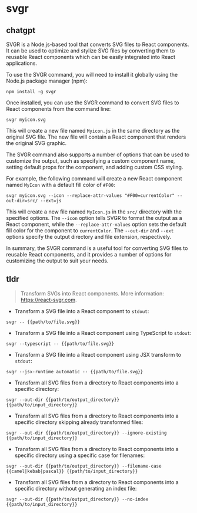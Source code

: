 # svgr 
## chatgpt 
SVGR is a Node.js-based tool that converts SVG files to React components. It can be used to optimize and stylize SVG files by converting them to reusable React components which can be easily integrated into React applications.

To use the SVGR command, you will need to install it globally using the Node.js package manager (npm):
```
npm install -g svgr
```
Once installed, you can use the SVGR command to convert SVG files to React components from the command line:
```
svgr myicon.svg
```
This will create a new file named `Myicon.js` in the same directory as the original SVG file. The new file will contain a React component that renders the original SVG graphic.

The SVGR command also supports a number of options that can be used to customize the output, such as specifying a custom component name, setting default props for the component, and adding custom CSS styling.

For example, the following command will create a new React component named `MyIcon` with a default fill color of `#F00`:
```
svgr myicon.svg --icon --replace-attr-values "#F00=currentColor" --out-dir=src/ --ext=js
```
This will create a new file named `MyIcon.js` in the `src/` directory with the specified options. The `--icon` option tells SVGR to format the output as a React component, while the `--replace-attr-values` option sets the default fill color for the component to `currentColor`. The `--out-dir` and `--ext` options specify the output directory and file extension, respectively.

In summary, the SVGR command is a useful tool for converting SVG files to reusable React components, and it provides a number of options for customizing the output to suit your needs. 

## tldr 
 
> Transform SVGs into React components.
> More information: <https://react-svgr.com>.

- Transform a SVG file into a React component to `stdout`:

`svgr -- {{path/to/file.svg}}`

- Transform a SVG file into a React component using TypeScript to `stdout`:

`svgr --typescript -- {{path/to/file.svg}}`

- Transform a SVG file into a React component using JSX transform to `stdout`:

`svgr --jsx-runtime automatic -- {{path/to/file.svg}}`

- Transform all SVG files from a directory to React components into a specific directory:

`svgr --out-dir {{path/to/output_directory}} {{path/to/input_directory}}`

- Transform all SVG files from a directory to React components into a specific directory skipping already transformed files:

`svgr --out-dir {{path/to/output_directory}} --ignore-existing {{path/to/input_directory}}`

- Transform all SVG files from a directory to React components into a specific directory using a specific case for filenames:

`svgr --out-dir {{path/to/output_directory}} --filename-case {{camel|kebab|pascal}} {{path/to/input_directory}}`

- Transform all SVG files from a directory to React components into a specific directory without generating an index file:

`svgr --out-dir {{path/to/output_directory}} --no-index {{path/to/input_directory}}`
